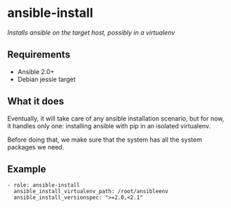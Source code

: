# ansible-install

*Installs ansible on the target host, possibly in a virtualenv*

## Requirements

* Ansible 2.0+
* Debian jessie target

## What it does

Eventually, it will take care of any ansible installation scenario, but for now, it handles only
one: installing ansible with pip in an isolated virtualenv.

Before doing that, we make sure that the system has all the system packages we need.

## Example

```
- role: ansible-install
  ansible_install_virtualenv_path: /root/ansibleenv
  ansible_install_versionspec: ">=2.0,<2.1"
```
